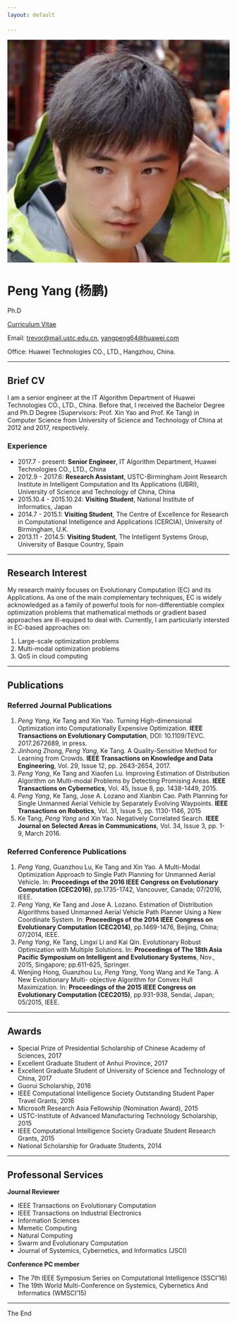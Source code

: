 ```yaml
---
layout: default

---
```

<img class="profile-picture" src="pengyang.jpg">

# Peng Yang (杨鹏)

Ph.D

[Curriculum Vitae](PengYangCV.pdf)

Email: trevor@mail.ustc.edu.cn, yangpeng64@huawei.com

Office: Huawei Technologies CO., LTD., Hangzhou, China.


---
## Brief CV

I am a senior engineer at the IT Algorithm Department of Huawei Technologies CO., LTD., China. Before that, I received the Bachelor Degree and Ph.D Degree (Supervisors: Prof. Xin Yao and Prof. Ke Tang) in Computer Science from University of Science and Technology of China at 2012 and 2017, respectively.

### Experience
* 2017.7 - present: **Senior Engineer**, IT Algorithm Department, Huawei Technologies CO., LTD., China
* 2012.9 - 2017.6: **Research Assistant**, USTC-Birmingham Joint Research Institute in Intelligent Computation and Its Applications (UBRI), University of Science and Technology of China, China
* 2015.10.4 - 2015.10.24: **Visiting Student**, National Institute of Informatics, Japan
* 2014.7 - 2015.1: **Visiting Student**, The Centre of Excellence for Research in Computational Intelligence and Applications (CERCIA), University of Birmingham, U.K.
* 2013.11 - 2014.5: **Visiting Student**, The Intelligent Systems Group, University of Basque Country, Spain

---

## Research Interest

My research mainly focuses on Evolutionary Computation (EC) and its Applications. As one of the main complementary techniques, EC is widely acknowledged as a family of powerful tools for non-differentiable complex optimization problems that mathematical methods or gradient based approaches are ill-equiped to deal with. Currently, I am particularly intersted in EC-based approaches on:

1. Large-scale optimization problems
2. Multi-modal optimization problems
3. QoS in cloud computing

---

## Publications
### Referred Journal Publications
1. *Peng Yang*, Ke Tang and Xin Yao. Turning High-dimensional Optimization into Computationally Expensive Optimization. **IEEE Transactions on Evolutionary Computation**, DOI: 10.1109/TEVC. 2017.2672689, in press.
2. Jinhong Zhong, *Peng Yang*, Ke Tang. A Quality-Sensitive Method for Learning from Crowds. **IEEE Transactions on Knowledge and Data Engineering**, Vol. 29, Issue 12, pp. 2643-2654, 2017.
3. *Peng Yang*, Ke Tang and Xiaofen Lu. Improving Estimation of Distribution Algorithm on Multi-modal Problems by Detecting Promising Areas. **IEEE Transactions on Cybernetics**, Vol. 45, Issue 8, pp. 1438-1449, 2015.
4. *Peng Yang*, Ke Tang, Jose A. Lozano and Xianbin Cao. Path Planning for Single Unmanned Aerial Vehicle by Separately Evolving Waypoints. **IEEE Transactions on Robotics**, Vol. 31, Issue 5, pp. 1130-1146, 2015
5. Ke Tang, *Peng Yang* and Xin Yao. Negatively Correlated Search. **IEEE Journal on Selected Areas in Communications**, Vol. 34, Issue 3, pp. 1-9, March 2016. 

### Referred Conference Publications
1. *Peng Yang*, Guanzhou Lu, Ke Tang and Xin Yao. A Multi-Modal Optimization Approach to Single Path Planning for Unmanned Aerial Vehicle. In: **Proceedings of the 2016 IEEE Congress on Evolutionary Computation (CEC2016)**, pp.1735-1742, Vancouver, Canada; 07/2016, IEEE.
2. *Peng Yang*, Ke Tang and Jose A. Lozano. Estimation of Distribution Algorithms based Unmanned Aerial Vehicle Path Planner Using a New Coordinate System. In: **Proceedings of the 2014 IEEE Congress on Evolutionary Computation (CEC2014)**, pp.1469-1476, Beijing, China; 07/2014, IEEE.
3. *Peng Yang*, Ke Tang, Lingxi Li and Kai Qin. Evolutionary Robust Optimization with Multiple Solutions. In: **Proceedings of The 18th Asia Pacific Symposium on Intelligent and Evolutionary Systems**, Nov., 2015, Singapore; pp.611-625, Springer.
4. Wenjing Hong, Guanzhou Lu, *Peng Yang*, Yong Wang and Ke Tang. A New Evolutionary Multi- objective Algorithm for Convex Hull Maximization. In: **Proceedings of the 2015 IEEE Congress on Evolutionary Computation (CEC2015)**, pp.931-938, Sendai, Japan; 05/2015, IEEE.  

---

## Awards

* Special Prize of Presidential Scholarship of Chinese Academy of Sciences, 2017
* Excellent Graduate Student of Anhui Province, 2017
* Excellent Graduate Student of University of Science and Technology of China, 2017
* Guorui Scholarship, 2016
* IEEE Computational Intelligence Society Outstanding Student Paper Travel Grants, 2016
* Microsoft Research Asia Fellowship (Nomination Award), 2015
* USTC-Institute of Advanced Manufacturing Technology Scholarship, 2015
* IEEE Computational Intelligence Society Graduate Student Research Grants, 2015
* National Scholarship for Graduate Students, 2014

---

## Professonal Services

**Journal Reviewer**
* IEEE Transactions on Evolutionary Computation
* IEEE Transactions on Industrial Electronics
* Information Sciences
* Memetic Computing
* Natural Computing
* Swarm and Evolutionary Computation
* Journal of Systemics, Cybernetics, and Informatics (JSCI)

**Conference PC member**
* The 7th IEEE Symposium Series on Computational Intelligence (SSCI’16)
* The 19th World Multi-Conference on Systemics, Cybernetics And Informatics (WMSCI’15)

---
The End
